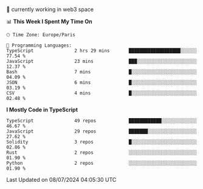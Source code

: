 🔭 currently working in web3 space

<!--START_SECTION:waka-->
📊 **This Week I Spent My Time On** 

```text
🕑︎ Time Zone: Europe/Paris

💬 Programming Languages: 
TypeScript               2 hrs 29 mins       ███████████████████░░░░░░   77.54 % 
JavaScript               23 mins             ███░░░░░░░░░░░░░░░░░░░░░░   12.37 % 
Bash                     7 mins              █░░░░░░░░░░░░░░░░░░░░░░░░   04.09 % 
JSON                     6 mins              █░░░░░░░░░░░░░░░░░░░░░░░░   03.19 % 
CSV                      4 mins              █░░░░░░░░░░░░░░░░░░░░░░░░   02.48 % 
```

**I Mostly Code in TypeScript** 

```text
TypeScript               49 repos            ████████████░░░░░░░░░░░░░   46.67 % 
JavaScript               29 repos            ███████░░░░░░░░░░░░░░░░░░   27.62 % 
Solidity                 3 repos             █░░░░░░░░░░░░░░░░░░░░░░░░   02.86 % 
Rust                     2 repos             ░░░░░░░░░░░░░░░░░░░░░░░░░   01.90 % 
Python                   2 repos             ░░░░░░░░░░░░░░░░░░░░░░░░░   01.90 % 
```




 Last Updated on 08/07/2024 04:05:30 UTC
<!--END_SECTION:waka-->
